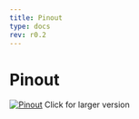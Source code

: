 ```yaml
---
title: Pinout
type: docs
rev: r0.2
---
```


# Pinout

[![Pinout](../r0.2/OrangeCrab_r0.2_pinout.png "Pinout")](../r0.2/OrangeCrab_r0.2_pinout.png)
Click for larger version